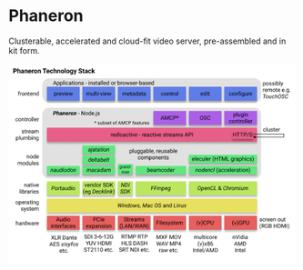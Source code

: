 # Phaneron
Clusterable, accelerated and cloud-fit video server, pre-assembled and in kit form.

![Phaneron Stack](/phaneron_stack.png)